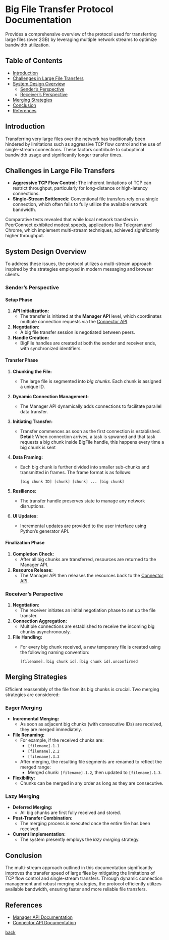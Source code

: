 # Big File Transfer Protocol Documentation

Provides a comprehensive overview of the protocol used for transferring large files (over 2GB) by leveraging multiple network streams to optimize bandwidth utilization.

## Table of Contents

- [Introduction](#introduction)
- [Challenges in Large File Transfers](#challenges-in-large-file-transfers)
- [System Design Overview](#system-design-overview)
  - [Sender’s Perspective](#senders-perspective)
  - [Receiver’s Perspective](#receivers-perspective)
- [Merging Strategies](#merging-strategies)
- [Conclusion](#conclusion)
- [References](#references)

## Introduction

Transferring very large files over the network has traditionally been hindered by limitations such as aggressive TCP flow control and the use of single-stream connections. These factors contribute to suboptimal bandwidth usage and significantly longer transfer times.

## Challenges in Large File Transfers

- **Aggressive TCP Flow Control:** The inherent limitations of TCP can restrict throughput, particularly for long-distance or high-latency connections.
- **Single-Stream Bottleneck:** Conventional file transfers rely on a single connection, which often fails to fully utilize the available network bandwidth.

Comparative tests revealed that while local network transfers in PeerConnect exhibited modest speeds, applications like Telegram and Chrome, which implement multi-stream techniques, achieved significantly higher throughput.

## System Design Overview

To address these issues, the protocol utilizes a multi-stream approach inspired by the strategies employed in modern messaging and browser clients.

### Sender’s Perspective

#### Setup Phase

1. **API Initialization:**  
   - The transfer is initiated at the **Manager API** level, which coordinates multiple connection requests via the [Connector API](/docs/core/connector.md).
2. **Negotiation:**  
   - A big file transfer session is negotiated between peers.
3. **Handle Creation:**  
   - BigFile handles are created at both the sender and receiver ends, with synchronized identifiers.

#### Transfer Phase

1. **Chunking the File:**  
   - The large file is segmented into *big chunks*. Each chunk is assigned a unique ID.
2. **Dynamic Connection Management:**  
   - The Manager API dynamically adds connections to facilitate parallel data transfer.
3. **Initiating Transfer:**  
   - Transfer commences as soon as the first connection is established.
   **Detail**: When connection arrives, a task is spwaned and that task requests a big chunk inside BigFile handle, this happens every time a big chunk is sent
4. **Data Framing:**  
   - Each big chunk is further divided into smaller sub-chunks and transmitted in frames. The frame format is as follows:

     ```plaintext
     [big chunk ID] [chunk] [chunk] ... [big chunk]
     ```

5. **Resilience:**  
   - The transfer handle preserves state to manage any network disruptions.
6. **UI Updates:**  
   - Incremental updates are provided to the user interface using Python’s generator API.

#### Finalization Phase

1. **Completion Check:**  
   - After all big chunks are transferred, resources are returned to the Manager API.
2. **Resource Release:**  
   - The Manager API then releases the resources back to the [Connector API](/docs/core/connector.md).

### Receiver’s Perspective

1. **Negotiation:**  
   - The receiver initiates an initial negotiation phase to set up the file transfer.
2. **Connection Aggregation:**  
   - Multiple connections are established to receive the incoming big chunks asynchronously.
3. **File Handling:**  
   - For every big chunk received, a new temporary file is created using the following naming convention:

     ```plaintext
     [filename].[big chunk id].[big chunk id].unconfirmed
     ```

## Merging Strategies

Efficient reassembly of the file from its big chunks is crucial. Two merging strategies are considered:

### Eager Merging

- **Incremental Merging:**  
  - As soon as adjacent big chunks (with consecutive IDs) are received, they are merged immediately.
- **File Renaming:**  
  - For example, if the received chunks are:
    - ` [filename].1.1 `
    - ` [filename].2.2 `
    - ` [filename].3.3 `
  - After merging, the resulting file segments are renamed to reflect the merged range:
    - Merged chunk: ` [filename].1.2 `, then updated to ` [filename].1.3 `.
- **Flexibility:**  
  - Chunks can be merged in any order as long as they are consecutive.

### Lazy Merging

- **Deferred Merging:**  
  - All big chunks are first fully received and stored.
- **Post-Transfer Combination:**  
  - The merging process is executed once the entire file has been received.
- **Current Implementation:**  
  - The system presently employs the *lazy merging* strategy.

## Conclusion

The multi-stream approach outlined in this documentation significantly improves the transfer speed of large files by mitigating the limitations of TCP flow control and single-stream transfers. Through dynamic connection management and robust merging strategies, the protocol efficiently utilizes available bandwidth, ensuring faster and more reliable file transfers.

## References

- [Manager API Documentation](/docs/managers/README.md)
- [Connector API Documentation](/docs/core/connector.md)

[back](/docs/transfer)
